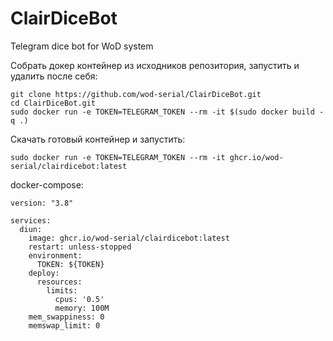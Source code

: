 # ClairDiceBot

Telegram dice bot for WoD system


Собрать докер контейнер из исходников репозитория, запустить и удалить после себя:

```
git clone https://github.com/wod-serial/ClairDiceBot.git
cd ClairDiceBot.git
sudo docker run -e TOKEN=TELEGRAM_TOKEN --rm -it $(sudo docker build -q .)
```

Скачать готовый контейнер и запустить:

```
sudo docker run -e TOKEN=TELEGRAM_TOKEN --rm -it ghcr.io/wod-serial/clairdicebot:latest
```

docker-compose:

```
version: "3.8"

services:
  diun:
    image: ghcr.io/wod-serial/clairdicebot:latest
    restart: unless-stopped
    environment:
      TOKEN: ${TOKEN}
    deploy:
      resources:
        limits:
          cpus: '0.5'
          memory: 100M
    mem_swappiness: 0
    memswap_limit: 0
 ```